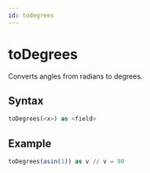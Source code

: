 ```yaml
---
id: todegrees
---
```


# toDegrees

Converts angles from radians to degrees.

## Syntax

```sql
toDegrees(<x>) as <field>
```

## Example

```sql
toDegrees(asin(1)) as v // v = 90
```
